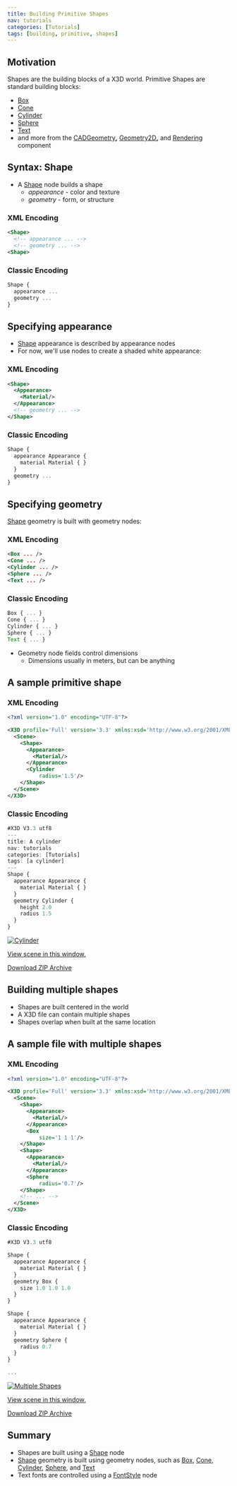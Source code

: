 ```yaml
---
title: Building Primitive Shapes
nav: tutorials
categories: [Tutorials]
tags: [building, primitive, shapes]
---
```

## Motivation

Shapes are the building blocks of a X3D world. Primitive Shapes are standard building blocks:

- [Box](https://www.web3d.org/documents/specifications/19775-1/V3.3/Part01/components/geometry3D.html#Box)
- [Cone](https://www.web3d.org/documents/specifications/19775-1/V3.3/Part01/components/geometry3D.html#Cone)
- [Cylinder](https://www.web3d.org/documents/specifications/19775-1/V3.3/Part01/components/geometry3D.html#Cylinder)
- [Sphere](https://www.web3d.org/documents/specifications/19775-1/V3.3/Part01/components/geometry3D.html#Sphere)
- [Text](https://www.web3d.org/documents/specifications/19775-1/V3.3/Part01/components/text.html#Text)
- and more from the [CADGeometry](https://www.web3d.org/documents/specifications/19775-1/V3.3/Part01/components/CADGeometry.html)**,** [Geometry2D](https://www.web3d.org/documents/specifications/19775-1/V3.3/Part01/components/geometry2D.html)**,** and [Rendering](https://www.web3d.org/documents/specifications/19775-1/V3.3/Part01/components/rendering.html) component

## Syntax: Shape

- A [Shape](https://www.web3d.org/documents/specifications/19775-1/V3.3/Part01/components/shape.html#Shape) node builds a shape
  - *appearance* - color and texture
  - *geometry* - form, or structure

### XML Encoding

```xml
<Shape>
  <!-- appearance ... -->
  <!-- geometry ... -->
<Shape>
```

### Classic Encoding

```js
Shape {
  appearance ...
  geometry ...
}
```

## Specifying appearance

- [Shape](https://www.web3d.org/documents/specifications/19775-1/V3.3/Part01/components/shape.html#Shape) appearance is described by appearance nodes
- For now, we'll use nodes to create a shaded white appearance:

### XML Encoding

```xml
<Shape>
  <Appearance>
    <Material/>
  </Appearance>
  <!-- geometry ... -->
</Shape>
```

### Classic Encoding

```js
Shape {
  appearance Appearance {
    material Material { }
  }
  geometry ...
}
```

## Specifying geometry

[Shape](https://www.web3d.org/documents/specifications/19775-1/V3.3/Part01/components/shape.html#Shape) geometry is built with geometry nodes:

### XML Encoding

```xml
<Box ... />
<Cone ... />
<Cylinder ... />
<Sphere ... />
<Text ... />
```

### Classic Encoding

```js
Box { ... }
Cone { ... }
Cylinder { ... }
Sphere { ... }
Text { ... }
```

- Geometry node fields control dimensions
  - Dimensions usually in meters, but can be anything

## A sample primitive shape

### XML Encoding

```xml
<?xml version="1.0" encoding="UTF-8"?>

<X3D profile='Full' version='3.3' xmlns:xsd='http://www.w3.org/2001/XMLSchema-instance' xsd:noNamespaceSchemaLocation='http://www.web3d.org/specifications/x3d-3.3.xsd'>
  <Scene>
    <Shape>
      <Appearance>
        <Material/>
      </Appearance>
      <Cylinder
          radius='1.5'/>
    </Shape>
  </Scene>
</X3D>
```

### Classic Encoding

```js
#X3D V3.3 utf8
---
title: A cylinder
nav: tutorials
categories: [Tutorials]
tags: [a cylinder]
---
Shape {
  appearance Appearance {
    material Material { }
  }
  geometry Cylinder {
    height 2.0
    radius 1.5
  }
}
```

[![Cylinder](https://create3000.github.io/media/tutorials/scenes/cylinder1/screenshot.png)](https://create3000.github.io/media/tutorials/scenes/cylinder1/example.html)

[View scene in this window.](https://create3000.github.io/media/tutorials/scenes/cylinder1/example.html)

[Download ZIP Archive](https://create3000.github.io/media/tutorials/scenes/cylinder1/cylinder1.zip)

## Building multiple shapes

- Shapes are built centered in the world
- A X3D file can contain multiple shapes
- Shapes overlap when built at the same location

## A sample file with multiple shapes

### XML Encoding

```xml
<?xml version="1.0" encoding="UTF-8"?>

<X3D profile='Full' version='3.3' xmlns:xsd='http://www.w3.org/2001/XMLSchema-instance' xsd:noNamespaceSchemaLocation='http://www.web3d.org/specifications/x3d-3.3.xsd'>
  <Scene>
    <Shape>
      <Appearance>
        <Material/>
      </Appearance>
      <Box
          size='1 1 1'/>
    </Shape>
    <Shape>
      <Appearance>
        <Material/>
      </Appearance>
      <Sphere
          radius='0.7'/>
    </Shape>
    <!-- ... -->
  </Scene>
</X3D>
```

### Classic Encoding

```js
#X3D V3.3 utf8

Shape {
  appearance Appearance {
    material Material { }
  }
  geometry Box {
    size 1.0 1.0 1.0
  }
}

Shape {
  appearance Appearance {
    material Material { }
  }
  geometry Sphere {
    radius 0.7
  }
}

...
```

[![Multiple Shapes](https://create3000.github.io/media/tutorials/scenes/multiple-shapes/screenshot.png)](https://create3000.github.io/media/tutorials/scenes/multiple-shapes/example.html)

[View scene in this window.](https://create3000.github.io/media/tutorials/scenes/multiple-shapes/example.html)

[Download ZIP Archive](https://create3000.github.io/media/tutorials/scenes/multiple-shapes/multiple-shapes.zip)

## Summary

- Shapes are built using a [Shape](https://www.web3d.org/documents/specifications/19775-1/V3.3/Part01/components/shape.html#Shape) node
- [Shape](https://www.web3d.org/documents/specifications/19775-1/V3.3/Part01/components/shape.html#Shape) geometry is built using geometry nodes, such as [Box](https://www.web3d.org/documents/specifications/19775-1/V3.3/Part01/components/geometry3D.html#Box), [Cone](https://www.web3d.org/documents/specifications/19775-1/V3.3/Part01/components/geometry3D.html#Cone), [Cylinder](https://www.web3d.org/documents/specifications/19775-1/V3.3/Part01/components/geometry3D.html#Cylinder), [Sphere](https://www.web3d.org/documents/specifications/19775-1/V3.3/Part01/components/geometry3D.html#Sphere), and [Text](https://www.web3d.org/documents/specifications/19775-1/V3.3/Part01/components/text.html#Text)
- Text fonts are controlled using a [FontStyle](https://www.web3d.org/documents/specifications/19775-1/V3.3/Part01/components/text.html#FontStyle) node
